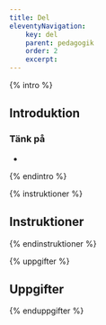 ```yaml
---
title: Del
eleventyNavigation:
    key: del
    parent: pedagogik
    order: 2
    excerpt: 
---
```

{% intro %}

## Introduktion


### Tänk på
 -

{% endintro %}

{% instruktioner %}

## Instruktioner

{% endinstruktioner %}

{% uppgifter %}

## Uppgifter

{% enduppgifter %}